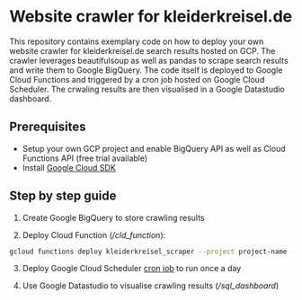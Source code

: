 # Website crawler for kleiderkreisel.de

This repository contains exemplary code on how to deploy your own website crawler for kleiderkreisel.de search results hosted on GCP. The crawler leverages beautifulsoup as well as pandas to scrape search results and write them to Google BigQuery. The code itself is deployed to Google Cloud Functions and triggered by a cron job hosted on Google Cloud Scheduler. The crwaling results are then visualised in a Google Datastudio dashboard. 

## Prerequisites

* Setup your own GCP project and enable BigQuery API as well as Cloud Functions API (free trial available)
* Install [Google Cloud SDK](https://cloud.google.com/sdk/)

## Step by step guide

1. Create Google BigQuery to store crawling results

2. Deploy Cloud Function (*/cld_function*):

```bash
gcloud functions deploy kleiderkreisel_scraper --project project-name --region europe-west1 --trigger-http --runtime python37
```

3. Deploy Google Cloud Scheduler [cron job](https://cloud.google.com/scheduler/docs/quickstart) to run once a day

4. Use Google Datastudio to visualise crawling results (*/sql_dashboard*)